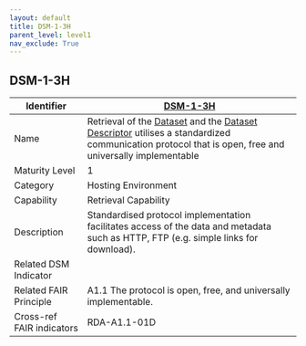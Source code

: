 ```yaml
---
layout: default
title: DSM-1-3H
parent_level: level1
nav_exclude: True
---
```


## DSM-1-3H

| Identifier | [DSM-1-3H](https://github.com/FAIRplus/Data-Maturity/blob/master/docs/_indicators/DSM-1-3H.md) |
| ---------- | ----------|
| Name | Retrieval of the [Dataset](https://fairplus.github.io/Data-Maturity/docs/Glossary/#dataset) and the [Dataset Descriptor](https://fairplus.github.io/Data-Maturity/docs/Glossary/#dataset-descriptor) utilises a standardized communication protocol that is open, free and universally implementable |
| Maturity Level | 1 |
| Category | Hosting Environment |
| Capability | Retrieval Capability |
| Description | Standardised protocol implementation facilitates access of the data and metadata such as HTTP, FTP (e.g. simple links for download). |
| Related DSM Indicator | |
| Related FAIR Principle | A1.1 The protocol is open, free, and universally implementable. |
| Cross-ref FAIR indicators | RDA-A1.1-01D |
